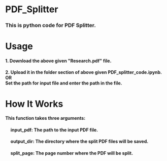# PDF_Splitter <br>
### This is python code for PDF Splitter. <br>
# Usage
#### 	1. Download the above given "Research.pdf" file. <br>
#### 	2. Upload it in the folder section of above given PDF_splitter_code.ipynb. <br> OR <br> Set the path for input file and enter the path in the file.
# How It Works <br>
#### This function takes three arguments:
#### &nbsp;&nbsp;&nbsp;&nbsp; input_pdf: The path to the input PDF file.
#### &nbsp;&nbsp;&nbsp;&nbsp; output_dir: The directory where the split PDF files will be saved.
#### &nbsp;&nbsp;&nbsp;&nbsp; split_page: The page number where the PDF will be split.  

